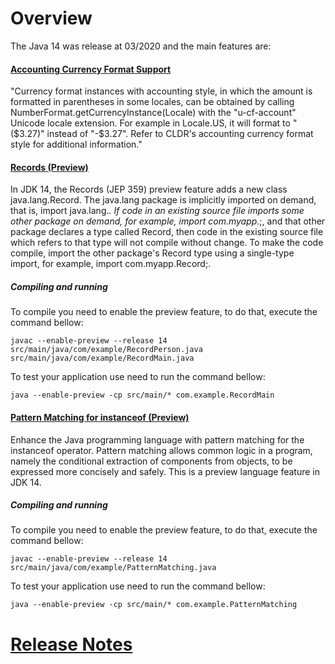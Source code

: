 # Overview

The Java 14 was release at 03/2020 and the main features are:

#### [Accounting Currency Format Support](https://bugs.openjdk.java.net/browse/JDK-8215181)

"Currency format instances with accounting style, in which the amount is formatted in parentheses in 
some locales, can be obtained by calling NumberFormat.getCurrencyInstance(Locale) with the 
"u-cf-account" Unicode locale extension. For example in Locale.US, it will format to "($3.27)" 
instead of "-$3.27". Refer to CLDR's accounting currency format style for additional information."

#### [Records (Preview)](https://bugs.openjdk.java.net/browse/JDK-8222777)

In JDK 14, the Records (JEP 359) preview feature adds a new class java.lang.Record. The java.lang 
package is implicitly imported on demand, that is, import java.lang.*. If code in an existing 
source file imports some other package on demand, for example, import com.myapp.*;, and that other 
package declares a type called Record, then code in the existing source file which refers to that 
type will not compile without change. To make the code compile, import the other package's Record 
type using a single-type import, for example, import com.myapp.Record;.

##### Compiling and running

To compile you need to enable the preview feature, to do that, execute the command bellow:

`javac --enable-preview --release 14 src/main/java/com/example/RecordPerson.java src/main/java/com/example/RecordMain.java`

To test your application use need to run the command bellow:

`java --enable-preview -cp src/main/* com.example.RecordMain`

#### [Pattern Matching for instanceof (Preview)](https://openjdk.java.net/jeps/305)

Enhance the Java programming language with pattern matching for the instanceof operator. Pattern 
matching allows common logic in a program, namely the conditional extraction of components from 
objects, to be expressed more concisely and safely. This is a preview language feature in JDK 14.

##### Compiling and running

To compile you need to enable the preview feature, to do that, execute the command bellow:

`javac --enable-preview --release 14 src/main/java/com/example/PatternMatching.java`

To test your application use need to run the command bellow:

`java --enable-preview -cp src/main/* com.example.PatternMatching`

# [Release Notes](https://openjdk.java.net/projects/jdk/14/)